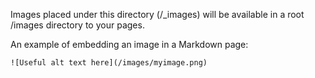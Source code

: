 Images placed under this directory (/_images) will be available in a root /images directory to your pages. 

An example of embedding an image in a Markdown page:

```
![Useful alt text here](/images/myimage.png)
```
